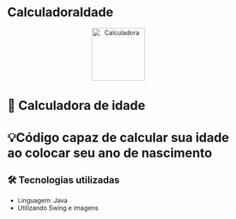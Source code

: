 # CalculadoraIdade

<p align="center">
  <img src="https://img.icons8.com/ios-filled/100/4FC3F7/calculator.png" alt="Calculadora" width="120"/>
</p>

# 📁 Calculadora de idade

# 💡​ Código capaz de calcular sua idade ao colocar seu ano de nascimento

## 🛠️ Tecnologias utilizadas

- Linguagem: Java
- Utilizando Swing e imagens

